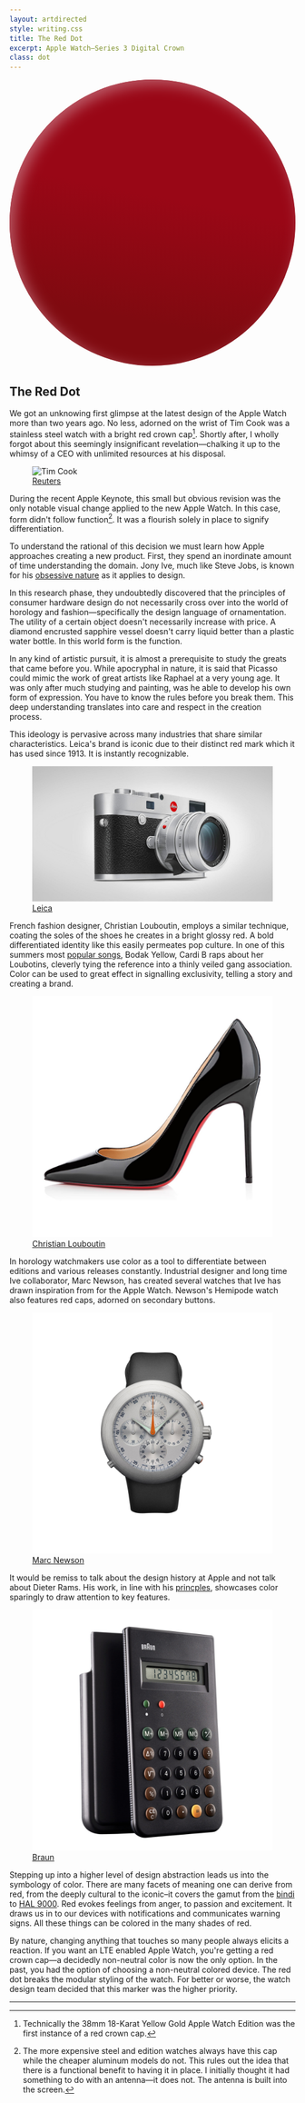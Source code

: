 ```yaml
---
layout: artdirected
style: writing.css
title: The Red Dot
excerpt: Apple Watch—Series 3 Digital Crown
class: dot
---
```


<svg class="inline" xmlns="http://www.w3.org/2000/svg" viewBox="0 0 63 63" xmlns:xlink="http://www.w3.org/1999/xlink">
  <defs>
    <linearGradient id="a" x1="100%" x2="91.6294643%" y1="50%" y2="93.2694692%">
      <stop stop-color="#990716" offset="0%"/>
      <stop stop-color="#800A10" offset="100%"/>
    </linearGradient>
    <circle id="b" cx="31.5" cy="31.5" r="31.5"/>
    <filter id="c" width="106.3%" height="106.3%" x="-3.2%" y="-3.2%" filterUnits="objectBoundingBox">
      <feGaussianBlur stdDeviation="1.5" in="SourceAlpha" result="shadowBlurInner1"/>
      <feOffset dx="1" dy="1" in="shadowBlurInner1" result="shadowOffsetInner1"/>
      <feComposite in="shadowOffsetInner1" in2="SourceAlpha" operator="arithmetic" k2="-1" k3="1" result="shadowInnerInner1"/>
      <feColorMatrix values="0 0 0 0 0.517647059 0 0 0 0 0.129411765 0 0 0 0 0.164705882 0 0 0 0.908910779 0" in="shadowInnerInner1"/>
    </filter>
  </defs>
  <g fill="none" fill-rule="evenodd">
    <use fill="url(#a)" xlink:href="#b"/>
    <use fill="#000" filter="url(#c)" xlink:href="#b"/>
  </g>
</svg>

## The Red Dot

We got an unknowing first glimpse at the latest design of the Apple Watch more than two years ago. No less, adorned on the wrist of Tim Cook was a stainless steel watch with a bright red crown cap[^1]. Shortly after, I wholly forgot about this seemingly insignificant revelation—chalking it up to the whimsy of a CEO with unlimited resources at his disposal.

<figure>
  <img src="/assets/img/red-dot/tim.jpg" alt="Tim Cook"/>
  <figcaption>
    <a href="https://www.reuters.com">Reuters</a>
  </figcaption>
</figure>

During the recent Apple Keynote, this small but obvious revision was the only notable visual change applied to the new Apple Watch. In this case, form didn't follow function[^2]. It was a flourish solely in place to signify differentiation.

To understand the rational of this decision we must learn how Apple approaches creating a new product. First, they spend an inordinate amount of time understanding the domain. Jony Ive, much like Steve Jobs, is known for his [obsessive nature](https://www.wired.com/2015/04/the-apple-watch/) as it applies to design.

In this research phase, they undoubtedly discovered that the principles of consumer hardware design do not necessarily cross over into the world of horology and fashion—specifically the design language of ornamentation. The utility of a certain object doesn't necessarily increase with price. A diamond encrusted sapphire vessel doesn't carry liquid better than a plastic water bottle. In this world form is the function.

In any kind of artistic pursuit, it is almost a prerequisite to study the greats that came before you. While apocryphal in nature, it is said that Picasso could mimic the work of great artists like Raphael at a very young age. It was only after much studying and painting, was he able to develop his own form of expression. You have to know the rules before you break them. This deep understanding translates into care and respect in the creation process.

This ideology is pervasive across many industries that share similar characteristics. Leica's brand is iconic due to their distinct red mark which it has used since 1913. It is instantly recognizable.

<figure>
  <img src="/assets/img/red-dot/leica-silver.jpg" alt="Leica M-System"/>
  <figcaption>
    <a href="https://us.leica-camera.com">Leica</a>
  </figcaption>
</figure>

French fashion designer, Christian Louboutin, employs a similar technique, coating the soles of the shoes he creates in a bright glossy red. A bold differentiated identity like this easily permeates pop culture. In one of this summers most [popular songs](https://www.nytimes.com/2017/08/23/arts/music/cardi-b-bodak-yellow.html), Bodak Yellow, Cardi B raps about her Loubotins, cleverly tying the reference into a thinly veiled gang association. Color can be used to great effect in signalling exclusivity, telling a story and creating a brand.

<figure>
  <img src="/assets/img/red-dot/louboutin.jpg" alt="Decollete 554"/>
  <figcaption>
    <a href="http://us.christianlouboutin.com/us_en/shop/women/decollete-554.html">Christian Louboutin</a>
  </figcaption>
</figure>

In horology watchmakers use color as a tool to differentiate between editions and various releases constantly. Industrial designer and long time Ive collaborator, Marc Newson, has created several watches that Ive has drawn inspiration from for the Apple Watch. Newson's Hemipode watch also features red caps, adorned on secondary buttons.

<figure class="inline">
  <img src="/assets/img/red-dot/hemipode.jpg" alt="Hemipode Watch"/>
  <figcaption>
    <a href="http://marc-newson.com/hemipode-watch/">Marc Newson</a>
  </figcaption>
</figure>

It would be remiss to talk about the design history at Apple and not talk about Dieter Rams. His work, in line with his [princples](https://www.vitsoe.com/us/about/good-design), showcases color sparingly to draw attention to key features.

<figure class="inline">
  <img src="/assets/img/red-dot/braun.jpg" alt="Dieter Rams Braun Calculator"/>
  <figcaption>
    <a href="http://www.braun-clocks.com">Braun</a>
  </figcaption>
</figure>

Stepping up into a higher level of design abstraction leads us into the symbology of color. There are many facets of meaning one can derive from red, from the deeply cultural to the iconic–it covers the gamut from the [bindi](https://en.wikipedia.org/wiki/Bindi_(decoration)) to [HAL 9000](https://en.wikipedia.org/wiki/HAL_9000). Red evokes feelings from anger, to passion and excitement. It draws us in to our devices with notifications and communicates warning signs. All these things can be colored in the many shades of red.

By nature, changing anything that touches so many people always elicits a reaction. If you want an LTE enabled Apple Watch, you're getting a red crown cap—a decidedly non-neutral color is now the only option. In the past, you had the option of choosing a non-neutral colored device. The red dot breaks the modular styling of the watch. For better or worse, the watch design team decided that this marker was the higher priority.

***

[^1]: Technically the 38mm 18-Karat Yellow Gold Apple Watch Edition was the first instance of a red crown cap.
[^2]: The more expensive steel and edition watches always have this cap while the cheaper aluminum models do not. This rules out the idea that there is a functional benefit to having it in place. I initially thought it had something to do with an antenna—it does not. The antenna is built into the screen.
